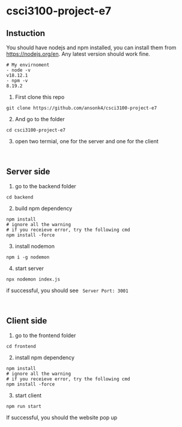# csci3100-project-e7

## Instuction

You should have nodejs and npm installed, you can install them from https://nodejs.org/en. Any latest version should work fine.
```
# My envirnoment
- node -v
v18.12.1
- npm -v
8.19.2
```

1. First clone this repo
```
git clone https://github.com/ansonk4/csci3100-project-e7
```
2. And go to the folder
```
cd csci3100-project-e7
```
3. open two termial, one for the server and one for the client

<br />

## Server side
1. go to the backend folder
  ```
  cd backend
  ```

2. build npm dependency 
  ```
  npm install
  # ignore all the warning
  # if you receieve error, try the following cmd
  npm install -force
  ```

3. install nodemon
  ```
  npm i -g nodemon
  ```

4. start server
  ```
  npx nodemon index.js
  ```
if successful, you should see ``` Server Port: 3001```

<br />

## Client side
1. go to the frontend folder
  ```
  cd frontend
  ```

2. install npm dependency 
  ```
  npm install
  # ignore all the warning
  # if you receieve error, try the following cmd
  npm install -force
  ```

3. start client
  ```
  npm run start
  ```
If successful, you should the website pop up
